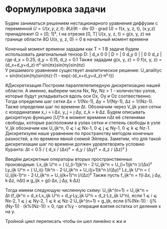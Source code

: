# Формулировка задачи
Будем заниматься решением нестационарного уравнения диффузии с переменной 
$U = U(x, y, z, t):$
∂U/∂t - div (D · grad U) = f(x, y, z, t), (x,y,z) принадлежит Ω = [0; 1]³, t на отрезке [0, T]
U(x, y, z, t) = g(x, y, z) на границе области ∂Ω
U(x, y, z, 0) = 0 в начальный момент времени

Конечный момент времени зададим как T = 1
В задаче будем использовать диагональный тензор D:
| d_x  0   0  |
D = |  0  d_y  0  |
|  0   0  d_z |
где d_x = 0.25, d_y = 0.15, d_z = 0.1
Также зададим
g(x, y, z) = 0
f(x, y, z) = (d_x+d_y+d_z)·π²·sin(πx)sin(πy)sin(πz)	 
У решаемого уравнения существует аналитическое решение:
U_analityc = sin(πx)sin(πy)sin(πz)·(1 - exp(-(d_x+d_y+d_z)·π²·t))

#Дискретизация
Построим параллелепипедную дискретизацию нашей области.
А именно, выберем числа Nx, Ny, Nz > 1 - количество узлов, которые будут укладываться вдоль оси Ox, Oy и Oz соотвественно.
Тогда определим шаг сетки Δx = 1/(Nx-1), Δy = 1/(Ny-1), Δz = 1/(Nz-1).
Также определим шаг по времени Δt.
Обозначим через V_ijk узел сетки с координатами x_i = i·Δx, y_j = j·Δy, z_k = k·Δz.
Будем описывать дискретную функцию [U]^h в момент времени nΔt её степенями свободы, которые расположим в узлах сетки и степень свободы в узле V_ijk обозначим как U_ijk^n, 0 ⩽ i ⩽ Nx-1, 0 ⩽ j ⩽ Ny-1, 0 ⩽ k ⩽ Nz-1.
Дискретизуем наше уравнение по пространству методом конечных разностей, а по времени явной схемой Эйлера.
Заметим, что для такой дискретизации шаг по времени должен удовлетворять условию Куранта:
Δt < 0.5 / { d_x / (Δx)² + d_y / (Δy)² + d_z / (Δz)² }

Введём дискретные операторы вторых пространственных производные:
Lx_ijk U^n = ( U_(i-1)jk^n - 2·U_ijk^n + U_(i+1)jk^n )/(Δx)²
Ly_ijk U^n = ( U_i(j-1)k^n - 2·U_ijk^n + U_i(j+1)k^n )/(Δy)²
Lz_ijk U^n = ( U_ij(k-1)^n - 2·U_ijk^n + U_ij(k+1)^n )/(Δz)²
Также пусть f_ijk^n = f(i·Δx, j·Δy, k·Δz, nΔt) и g_ijk = g(i·Δx, j·Δy, k·Δz)

Тогда имеем следующую численную схему:
U_ijk^(n+1) = U_ijk^n + Δt·(f_ijk^n + d_x·Lx_ijk U^n + d_y·Ly_ijk U^n + d_z·Lz_ijk U^n), если 1 ⩽ i ⩽ Nx-2, 1 ⩽ j ⩽ Ny-2, 1 ⩽ k ⩽ Nz-2
U_ijk^(n+1) = g_ijk, если (i%(Nx-1)) · (j%(Ny-1)) · (k%(Nz-1)) = 0,
где x%y - операция взятия остатка от деления x на y.

Тройной цикл переписать чтобы он шел линейно к жи и
 